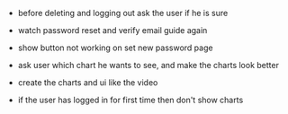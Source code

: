 - before deleting and logging out ask the user if he is sure

- watch password reset and verify email guide again

- show button not working on set new password page

- ask user which chart he wants to see, and make the charts look better

- create the charts and ui like the video

- if the user has logged in for first time then don't show charts